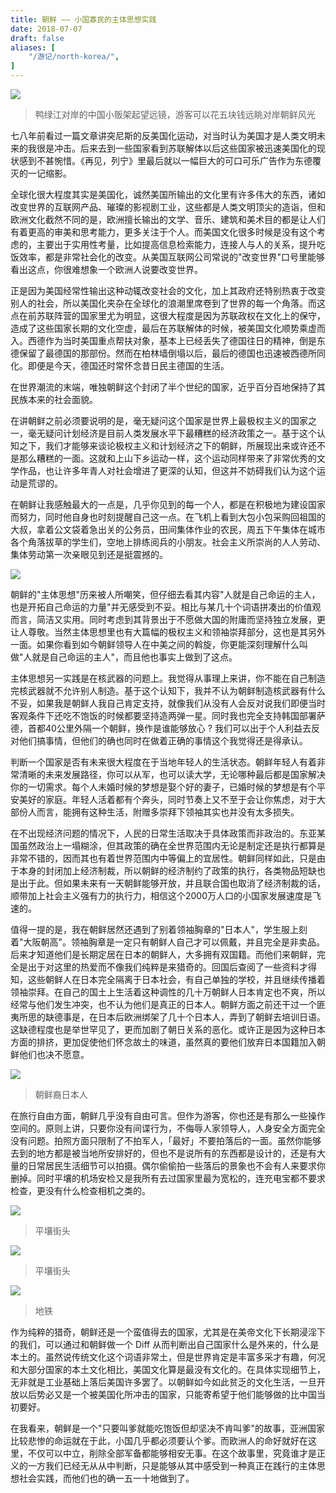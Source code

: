 ```yaml
---
title: 朝鲜 —— 小国寡民的主体思想实践
date: 2018-07-07
draft: false
aliases: [
    "/游记/north-korea/",
]
---
```


![](https://cdn.joway.io/images/1530631577.png)

> 鸭绿江对岸的中国小贩架起望远镜，游客可以花五块钱远眺对岸朝鲜风光

七八年前看过一篇文章讲突尼斯的反美国化运动，对当时认为美国才是人类文明未来的我很是冲击。后来去到一些国家看到苏联解体以后这些国家被迅速美国化的现状感到不甚惋惜。《再见，列宁》里最后就以一幅巨大的可口可乐广告作为东德覆灭的一记缩影。

全球化很大程度其实是美国化，诚然美国所输出的文化里有许多伟大的东西，诸如改变世界的互联网产品、璀璨的影视剧工业，这些都是人类文明顶尖的造诣，但和欧洲文化截然不同的是，欧洲擅长输出的文学、音乐、建筑和美术目的都是让人们有着更高的审美和思考能力，更多关注于个人。而美国文化很多时候是没有这个考虑的，主要出于实用性考量，比如提高信息检索能力，连接人与人的关系，提升吃饭效率，都是非常社会化的改变。从美国互联网公司常说的"改变世界"口号里能够看出这点，你很难想象一个欧洲人说要改变世界。

正是因为美国经常性输出这种动辄改变社会的文化，加上其政府还特别热衷于改变别人的社会，所以美国化夹杂在全球化的浪潮里席卷到了世界的每一个角落。而这点在前苏联阵营的国家里尤为明显，这很大程度是因为苏联政权在文化上的保守，造成了这些国家长期的文化空虚，最后在苏联解体的时候，被美国文化顺势乘虚而入。西德作为当时美国重点帮扶对象，基本上已经丢失了德国往日的精神，倒是东德保留了最德国的那部份。然而在柏林墙倒塌以后，最后的德国也迅速被西德所同化。即便是今天，德国还时常怀念昔日民主德国的生活。

在世界潮流的末端，唯独朝鲜这个封闭了半个世纪的国家，近乎百分百地保持了其民族本来的社会面貌。

在讲朝鲜之前必须要说明的是，毫无疑问这个国家是世界上最极权主义的国家之一，毫无疑问计划经济是目前人类发展水平下最糟糕的经济政策之一。基于这个认知之下，我们才能够来谈论极权主义和计划经济之下的朝鲜，所展现出来或许还不是那么糟糕的一面。这就和上山下乡运动一样，这个运动同样带来了非常优秀的文学作品，也让许多年青人对社会增进了更深的认知，但这并不妨碍我们认为这个运动是荒谬的。

在朝鲜让我感触最大的一点是，几乎你见到的每一个人，都是在积极地为建设国家而努力，同时他自身也时刻提醒自己这一点。在飞机上看到大包小包采购回祖国的大叔，拿着公文袋着急出关的公务员，田间集体作业的农民，周五下午集体在城市各个角落拔草的学生们，空地上排练阅兵的小朋友。社会主义所崇尚的人人劳动、集体劳动第一次亲眼见到还是挺震撼的。

![](https://cdn.joway.io/images/1530896426.png?imageMogr2/thumbnail/!70p)

朝鲜的"主体思想"历来被人所嘲笑，但仔细去看其内容"人就是自己命运的主人，也是开拓自己命运的力量"并无感受到不妥。相比与某几十个词语拼凑出的价值观而言，简洁又实用。同时考虑到其背景出于不愿做大国的附庸而坚持独立发展，更让人尊敬。当然主体思想里也有大篇幅的极权主义和领袖崇拜部分，这也是其另外一面。如果你看到如今朝鲜领导人在中美之间的斡旋，你更能深刻理解什么叫做"人就是自己命运的主人"，而且他也事实上做到了这点。

主体思想另一实践是在核武器的问题上。我觉得从事理上来讲，你不能在自己制造完核武器就不允许别人制造。基于这个认知下，我并不认为朝鲜制造核武器有什么不妥，如果我是朝鲜人我自己肯定支持，就像我们从没有人会反对说我们即便当时客观条件下还吃不饱饭的时候都要坚持造两弹一星。同时我也完全支持韩国部署萨德，首都40公里外隔一个朝鲜，换作是谁能够放心 ? 我们可以出于个人利益去反对他们搞事情，但他们的确也同时在做着正确的事情这个我觉得还是得承认。

判断一个国家是否有未来很大程度在于当地年轻人的生活状态。朝鲜年轻人有着非常清晰的未来发展路径，你可以从军，也可以读大学，无论哪种最后都是国家解决你的一切需求。每个人未婚时候的梦想是娶个好的妻子，已婚时候的梦想是有个平安美好的家庭。年轻人活着都有个奔头，同时节奏上又不至于会让你焦虑，对于大部份人而言，能拥有这种生活，附赠多崇拜下领袖其实也并没有太多损失。

在不出现经济问题的情况下，人民的日常生活取决于具体政策而非政治的。东亚某国虽然政治上一塌糊涂，但其政策的确在全世界范围内无论是制定还是执行都算是非常不错的，因而其也有着世界范围内中等偏上的宜居性。朝鲜同样如此，只是由于本身的封闭加上经济制裁，所以朝鲜的经济制约了政策的执行，各类物品短缺也是出于此。但如果未来有一天朝鲜能够开放，并且联合国也取消了经济制裁的话，顺带加上社会主义强有力的执行力，相信这个2000万人口的小国家发展速度是飞速的。

值得一提的是，我在朝鲜居然还遇到了别着领袖胸章的"日本人"，学生服上刻着"大阪朝高"。领袖胸章是一定只有朝鲜人自己才可以佩戴，并且完全是非卖品。后来才知道他们是长期定居在日本的朝鲜人，大多拥有双国籍。而他们来朝鲜，完全是出于对这里的热爱而不像我们纯粹是来猎奇的。回国后查阅了一些资料才得知，这些朝鲜人在日本完全隔离于日本社会，有自己单独的学校，并且继续传播着领袖崇拜。在自己的国土上生活着这种调性的几十万朝鲜人日本肯定也不爽，所以经常与他们发生冲突，也不认为他们是真正的日本人。朝鲜方面之前还干过一个匪夷所思的缺德事是，在日本后欧洲绑架了几十个日本人，弄到了朝鲜去培训日语。这缺德程度也是举世罕见了，更而加剧了朝日关系的恶化。或许正是因为这种日本方面的排挤，更加促使他们怀念故土的味道，虽然真的要他们放弃日本国籍加入朝鲜他们也决不愿意。

![](https://cdn.joway.io/images/1530895977.png?imageMogr2/thumbnail/!70p)

> 朝鲜裔日本人

在旅行自由方面，朝鲜几乎没有自由可言。但作为游客，你也还是有那么一些操作空间的。原则上讲，只要你没有间谍行为，不侮辱人家领导人，人身安全方面完全没有问题。拍照方面只限制了不拍军人，「最好」不要拍落后的一面。虽然你能够去到的地方都是被当地所安排好的，但也不是说所有的东西都是设计的，还是有大量的日常居民生活细节可以拍摄。偶尔偷偷拍一些落后的景象也不会有人来要求你删掉。同时平壤的机场安检又是我所有去过国家里最为宽松的，连充电宝都不要求检查，更没有什么检查相机之类的。

![](https://cdn.joway.io/images/1530898563.png?imageMogr2/thumbnail/!70p)

> 平壤街头

![](https://cdn.joway.io/images/1530898647.png?imageMogr2/thumbnail/!70p)

> 平壤街头

![](https://cdn.joway.io/images/1530898709.png?imageMogr2/thumbnail/!70p)

> 地铁

作为纯粹的猎奇，朝鲜还是一个蛮值得去的国家，尤其是在美帝文化下长期浸淫下的我们，可以通过和朝鲜做一个 Diff 从而判断出自己国家什么是外来的，什么是本土的。虽然说传统文化这个词语非常土，但是世界肯定是丰富多采才有趣，何况和大部分国家的本土文化相比，美国文化算是最没有文化的。在具体实现细节上，无非就是工业基础上落后美国许多罢了。以朝鲜如今如此贫乏的文化生活，一旦开放以后势必又是一个被美国化所冲击的国家，只能寄希望于他们能够做的比中国当初要好。

在我看来，朝鲜是一个"只要叫爹就能吃饱饭但却坚决不肯叫爹"的故事，亚洲国家比较悲惨的命运就在于此，小国几乎都必须要认个爹。而欧洲人的命好就好在这里，不仅可以中立，削除全部军备都能够相安无事。在这个故事里，究竟谁才是正义的一方我们已经无从从中判断，只是能够从其中感受到一种真正在践行的主体思想社会实践，而他们也的确一五一十地做到了。




